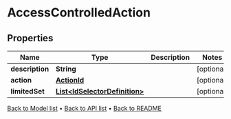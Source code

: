 

# AccessControlledAction


## Properties

| Name | Type | Description | Notes |
|------------ | ------------- | ------------- | -------------|
|**description** | **String** |  |  [optional] |
|**action** | [**ActionId**](ActionId.md) |  |  [optional] |
|**limitedSet** | [**List&lt;IdSelectorDefinition&gt;**](IdSelectorDefinition.md) |  |  [optional] |



[Back to Model list](../README.md#documentation-for-models) &#8226; [Back to API list](../README.md#documentation-for-api-endpoints) &#8226; [Back to README](../README.md)



